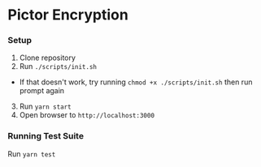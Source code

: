 # Pictor Encryption

### Setup
1. Clone repository
2. Run `./scripts/init.sh`
  - If that doesn't work, try running `chmod +x ./scripts/init.sh` then run prompt again
3. Run `yarn start`
4. Open browser to `http://localhost:3000`

### Running Test Suite
Run `yarn test`
